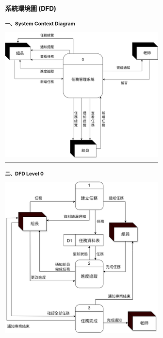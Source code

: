 ## 系統環境圖 (DFD)
### 一、System Context Diagram
![系統環境圖](SystemContextDiagram.png)

---
### 二、DFD Level 0
![DFD Level 0](DFDLevel0.png)
